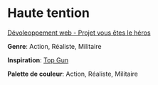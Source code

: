 # Haute tention

[Dévoleoppement web - Projet vous êtes le héros](https://smnarnold.com/projets/vous-etes-le-heros)

**Genre**: Action, Réaliste, Militaire

**Inspiration**: [Top Gun](https://www.imdb.com/title/tt0092099/)

**Palette de couleur**: Action, Réaliste, Militaire
